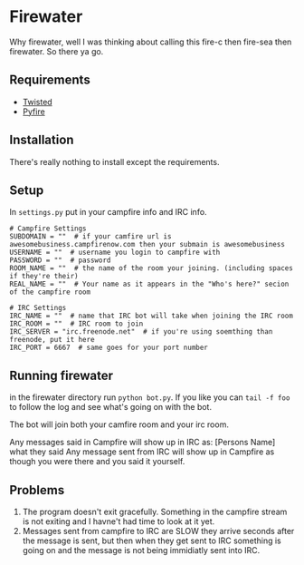 # Firewater

Why firewater, well I was thinking about calling this fire-c then fire-sea then firewater. So there ya go.

## Requirements

* [Twisted](http://twistedmatrix.com/)
* [Pyfire](https://github.com/mariano/pyfire)

## Installation

There's really nothing to install except the requirements.

## Setup

In `settings.py` put in your campfire info and IRC info.

    # Campfire Settings
    SUBDOMAIN = ""  # if your camfire url is awesomebusiness.campfirenow.com then your submain is awesomebusiness
    USERNAME = ""  # username you login to campfire with
    PASSWORD = ""  # password
    ROOM_NAME = ""  # the name of the room your joining. (including spaces if they're their)
    REAL_NAME = ""  # Your name as it appears in the "Who's here?" secion of the campfire room

    # IRC Settings
    IRC_NAME = ""  # name that IRC bot will take when joining the IRC room
    IRC_ROOM = ""  # IRC room to join
    IRC_SERVER = "irc.freenode.net"  # if you're using soemthing than freenode, put it here
    IRC_PORT = 6667  # same goes for your port number

##  Running firewater

in the firewater directory run ``python bot.py``. If you like you can `tail -f foo` to follow the log and see what's going on with the bot.

The bot will join both your camfire room and your irc room.

Any messages said in Campfire will show up in IRC as: [Persons Name] what they said
Any message sent from IRC will show up in Campfire as though you were there and you said it yourself.

## Problems

1. The program doesn't exit gracefully. Something in the campfire stream is not exiting and I havne't had time to look at it yet.  
2. Messages sent from campfire to IRC are SLOW they arrive seconds after the message is sent, but then when they get sent to IRC something is going on and the message is not being immidiatly sent into IRC.
